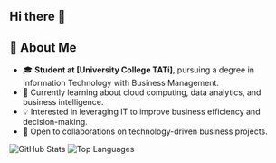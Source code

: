 ## Hi there 👋
## 📝 About Me
- 🎓 **Student at [University College TATi]**, pursuing a degree in Information Technology with Business Management.
- 🌱 Currently learning about cloud computing, data analytics, and business intelligence.
- 💡 Interested in leveraging IT to improve business efficiency and decision-making.
- 🤝 Open to collaborations on technology-driven business projects.

![GitHub Stats](https://github-readme-stats.vercel.app/api?username=<nidanambung03>&show_icons=true&theme=radical)
![Top Languages](https://github-readme-stats.vercel.app/api/top-langs/?username=<yourusername>&layout=compact&theme=radical)
